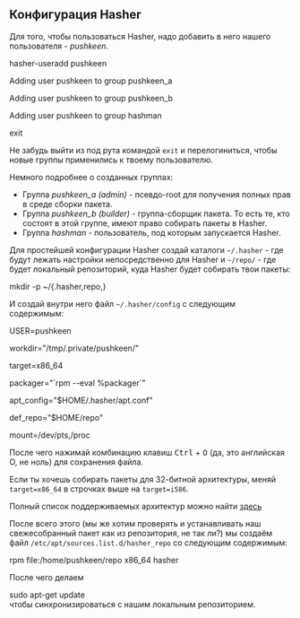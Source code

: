 ## Конфигурация Hasher

Для того, чтобы пользоваться Hasher, надо добавить в него нашего пользователя - *pushkeen*.
<div id="termynal" data-termynal data-ty-title="bash" data-ty-typeDelay="40" data-ty-lineDelay="700">
    <span data-ty="input" data-ty-prompt="[root@localhost /] #">hasher-useradd pushkeen</span>
    <span class="no-select" data-ty>
        <p>Adding user pushkeen to group pushkeen_a</p>
        <p>Adding user pushkeen to group pushkeen_b</p>
        <p>Adding user pushkeen to group hashman</p>
    </span>
    <span data-ty="input" data-ty-prompt="[root@localhost /] #">exit</span>
    <span data-ty="input" data-ty-prompt="[~] $"></span>
</div>

Не забудь выйти из под рута командой `exit` и перелогиниться, чтобы новые группы применились к твоему пользователю.

Немного подробнее о созданных группах:
- Группа *pushkeen_a (admin)* - псевдо-root для получения полных прав в среде сборки пакета.
- Группа *pushkeen_b (builder)* - группа-сборщик пакета. То есть те, кто состоят в этой группе, имеют право собирать пакеты в Hasher.
- Группа *hashman* - пользователь, под которым запускается Hasher.

Для простейшей конфигурации Hasher создай каталоги `~/.hasher` - где будут лежать настройки непосредственно для Hasher и `~/repo/` - где будет локальный репозиторий, куда Hasher будет собирать твои пакеты:
<div id="termynal" data-termynal data-ty-title="bash"  data-ty-typeDelay="40" data-ty-lineDelay="700">
    <span data-ty="input" data-ty-prompt="[~] $">mkdir -p ~/{.hasher,repo,}</span>
</div>

И создай внутри него файл `~/.hasher/config` с следующим содержимым:
<div id="termynal" data-termynal data-ty-title="nano ~/.hasher/config" data-ty-typeDelay="40" data-ty-lineDelay="700">
    <span data-ty>
        <p>USER=pushkeen</p>
        <p>workdir="/tmp/.private/pushkeen/"</p>
        <p>target=x86_64</p>
        <p>packager="`rpm --eval %packager`"</p>
        <p>apt_config="$HOME/.hasher/apt.conf"</p>
        <p>def_repo="$HOME/repo"</p>
        <p>mount=/dev/pts,/proc</p>
    </span>
</div>
После чего нажимай комбинацию клавиш <kbd>Ctrl</kbd> + <kbd>O</kbd> (да, это английская О, не ноль) для сохранения файла.

Если ты хочешь собирать пакеты для 32-битной архитектуры, меняй `target=x86_64` в строчках выше на `target=i586`.

Полный список поддерживаемых архитектур можно найти [здесь](https://www.altlinux.org/Ports)

После всего этого (мы же хотим проверять и устанавливать наш свежесобранный пакет как из репозитория, не так ли?)
мы создаём файл `/etc/apt/sources.list.d/hasher_repo` со следующим содержимым:
<div id="termynal" data-termynal data-ty-title="nano /etc/apt/sources.list.d/hasher_repo" data-ty-typeDelay="40" data-ty-lineDelay="700">
    <span data-ty>
        <p>rpm file:/home/pushkeen/repo x86_64 hasher</p>
    </span>
</div>

После чего делаем 
<div id="termynal" data-termynal data-ty-title="bash" data-ty-typeDelay="40" data-ty-lineDelay="700">
    <span data-ty="input" data-ty-prompt="[~] $">sudo apt-get update</span>
</div>
чтобы синхронизироваться с нашим локальным репозиторием.
